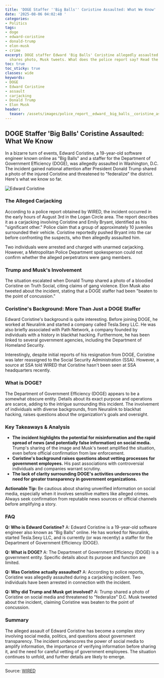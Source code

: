 ```yaml
---
title: 'DOGE Staffer ''Big Balls'' Coristine Assaulted: What We Know'
date: '2025-08-06 04:02:48 '
categories:
- Politics
tags:
- doge
- edward-coristine
- donald-trump
- elon-musk
- crime
excerpt: DOGE staffer Edward 'Big Balls' Coristine allegedly assaulted in DC. Trump
  shares photo, Musk tweets. What does the police report say? Read the full story.
toc: true
toc_sticky: true
classes: wide
keywords:
- DOGE
- Edward Coristine
- assault
- carjacking
- Donald Trump
- Elon Musk
header:
  teaser: /assets/images/police_report__edward__big_balls__coristine_assaul_20250806040248.jpg
---
```


## DOGE Staffer 'Big Balls' Coristine Assaulted: What We Know

In a bizarre turn of events, Edward Coristine, a 19-year-old software engineer known online as "Big Balls" and a staffer for the Department of Government Efficiency (DOGE), was allegedly assaulted in Washington, D.C. The incident gained national attention after President Donald Trump shared a photo of the injured Coristine and threatened to "federalize" the district. Here's what we know so far.

![Edward Coristine](https://media.wired.com/photos/6892aae8f48e9a51bec99fa9/master/pass/Edward-Coristine-Attacked-Trump-DC-Politics-2228695167.jpg)

### The Alleged Carjacking

According to a police report obtained by WIRED, the incident occurred in the early hours of August 3rd in the Logan Circle area. The report describes it as a carjacking involving Coristine and Emily Bryant, identified as his "significant other." Police claim that a group of approximately 10 juveniles surrounded their vehicle. Coristine reportedly pushed Bryant into the car before confronting the suspects, who then allegedly assaulted him.

Two individuals were arrested and charged with unarmed carjacking. However, a Metropolitan Police Department spokesperson could not confirm whether the alleged perpetrators were gang members.

### Trump and Musk's Involvement

The situation escalated when Donald Trump shared a photo of a bloodied Coristine on Truth Social, citing claims of gang violence. Elon Musk also tweeted about the incident, stating that a DOGE staffer had been "beaten to the point of concussion."

### Coristine's Background: More Than Just a DOGE Staffer

Edward Coristine's background is quite interesting. Before joining DOGE, he worked at Neuralink and started a company called Tesla.Sexy LLC. He was also briefly associated with Path Network, a company founded by individuals with a history in blackhat hacking. Furthermore, he has been linked to several government agencies, including the Department of Homeland Security.

Interestingly, despite initial reports of his resignation from DOGE, Coristine was later reassigned to the Social Security Administration (SSA). However, a source at SSA told WIRED that Coristine hasn't been seen at SSA headquarters recently.

### What is DOGE?

The Department of Government Efficiency (DOGE) appears to be a somewhat obscure entity. Details about its exact purpose and operations are scarce, adding to the intrigue surrounding this incident. The involvement of individuals with diverse backgrounds, from Neuralink to blackhat hacking, raises questions about the organization's goals and oversight.

### Key Takeaways & Analysis

*   **The incident highlights the potential for misinformation and the rapid spread of news (and potentially false information) on social media.** Trump's sharing of the image and Musk's tweet amplified the situation, even before official confirmation from law enforcement.
*   **Coristine's background raises questions about vetting processes for government employees.** His past associations with controversial individuals and companies warrant scrutiny.
*   **The lack of clarity surrounding DOGE's activities underscores the need for greater transparency in government organizations.**

**Actionable Tip:** Be cautious about sharing unverified information on social media, especially when it involves sensitive matters like alleged crimes. Always seek confirmation from reputable news sources or official channels before amplifying a story.

### FAQ

**Q: Who is Edward Coristine?**
A: Edward Coristine is a 19-year-old software engineer also known as "Big Balls" online. He has worked for Neuralink, started Tesla.Sexy LLC, and is currently (or was recently) a staffer for the Department of Government Efficiency (DOGE).

**Q: What is DOGE?**
A: The Department of Government Efficiency (DOGE) is a government entity. Specific details about its purpose and function are limited.

**Q: Was Coristine actually assaulted?**
A: According to police reports, Coristine was allegedly assaulted during a carjacking incident. Two individuals have been arrested in connection with the incident.

**Q: Why did Trump and Musk get involved?**
A: Trump shared a photo of Coristine on social media and threatened to "federalize" D.C. Musk tweeted about the incident, claiming Coristine was beaten to the point of concussion.

### Summary

The alleged assault of Edward Coristine has become a complex story involving social media, politics, and questions about government transparency. The incident underscores the power of social media to amplify information, the importance of verifying information before sharing it, and the need for careful vetting of government employees. The situation continues to unfold, and further details are likely to emerge.

---

Source: [WIRED](https://www.wired.com/story/edward-coristine-big-balls-assaulted-alleged-carjacking/)